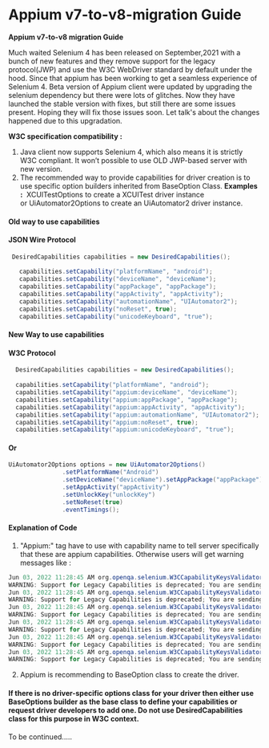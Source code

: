 # Appium v7-to-v8-migration Guide
  
  **Appium v7-to-v8 migration Guide**

Much waited Selenium 4 has been released on September,2021 with a bunch of new features and they remove support for the legacy protocol(JWP) and use the W3C WebDriver standard by default under the hood. Since that appium has been working to get a seamless experience of Selenium 4. Beta version of Appium client were updated by upgrading the selenium dependency but there were lots of glitches. Now they have launched the stable version with fixes, but still there are some issues present. Hoping they will fix those issues soon. Let talk's about the changes happened due to this upgradation. 

**W3C specification compatibility :**

1. Java client now supports Selenium 4, which also means it is strictly W3C compliant. It won’t possible to use OLD JWP-based server with new version. 
2. The recommended way to provide capabilities for driver creation is to use specific option builders inherited from BaseOption Class.
**Examples :**
 XCUITestOptions to create a XCUITest driver instance or UiAutomator2Options to create an UiAutomator2 driver instance.
 
 #### Old way to use capabilities 
 
 #### JSON Wire Protocol
 ```java   
  DesiredCapabilities capabilities = new DesiredCapabilities();
  
    capabilities.setCapability("platformName", "android");
    capabilities.setCapability("deviceName", "deviceName");
    capabilities.setCapability("appPackage", "appPackage");
    capabilities.setCapability("appActivity", "appActivity");
    capabilities.setCapability("automationName", "UIAutomator2");
    capabilities.setCapability("noReset", true);
    capabilities.setCapability("unicodeKeyboard", "true");
  ```

 
#### New Way to use capabilities
#### W3C Protocol
```java 
  DesiredCapabilities capabilities = new DesiredCapabilities();
  
  capabilities.setCapability("platformName", "android");
  capabilities.setCapability("appium:deviceName", "deviceName");
  capabilities.setCapability("appium:appPackage", "appPackage");
  capabilities.setCapability("appium:appActivity", "appActivity");
  capabilities.setCapability("appium:automationName", "UIAutomator2");
  capabilities.setCapability("appium:noReset", true);
  capabilities.setCapability("appium:unicodeKeyboard", "true");
 ```
 #### Or
 ```Java
 UiAutomator2Options options = new UiAutomator2Options()
                .setPlatformName("Android")
                .setDeviceName("deviceName").setAppPackage("appPackage")
                .setAppActivity("appActivity")
                .setUnlockKey("unlockKey")
                .setNoReset(true)
                .eventTimings();
``` 
#### Explanation of Code
1. "Appium:" tag have to use with capability name to tell server specifically that these are appium capabilities. Otherwise users will get warning messages like :
 ```Java
Jun 03, 2022 11:28:45 AM org.openqa.selenium.W3CCapabilityKeysValidator validateCapability
WARNING: Support for Legacy Capabilities is deprecated; You are sending "deviceName" which is an invalid capability. Please update to W3C Syntax: https://www.selenium.dev/blog/2022/legacy-protocol-support/
Jun 03, 2022 11:28:45 AM org.openqa.selenium.W3CCapabilityKeysValidator validateCapability
WARNING: Support for Legacy Capabilities is deprecated; You are sending "appPackage" which is an invalid capability. Please update to W3C Syntax: https://www.selenium.dev/blog/2022/legacy-protocol-support/
Jun 03, 2022 11:28:45 AM org.openqa.selenium.W3CCapabilityKeysValidator validateCapability
WARNING: Support for Legacy Capabilities is deprecated; You are sending "appActivity" which is an invalid capability. Please update to W3C Syntax: https://www.selenium.dev/blog/2022/legacy-protocol-support/
Jun 03, 2022 11:28:45 AM org.openqa.selenium.W3CCapabilityKeysValidator validateCapability
WARNING: Support for Legacy Capabilities is deprecated; You are sending "automationName" which is an invalid capability. Please update to W3C Syntax: https://www.selenium.dev/blog/2022/legacy-protocol-support/
Jun 03, 2022 11:28:45 AM org.openqa.selenium.W3CCapabilityKeysValidator validateCapability
WARNING: Support for Legacy Capabilities is deprecated; You are sending "noReset" which is an invalid capability. Please update to W3C Syntax: https://www.selenium.dev/blog/2022/legacy-protocol-support/
Jun 03, 2022 11:28:45 AM org.openqa.selenium.W3CCapabilityKeysValidator validateCapability
WARNING: Support for Legacy Capabilities is deprecated; You are sending "unicodeKeyboard" which is an invalid capability. Please update to W3C Syntax: https://www.selenium.dev/blog/2022/legacy-protocol-support/
 ```
2. Appium is recommending to BaseOption class to create the driver.

#### If there is no driver-specific options class for your driver then either use BaseOptions builder as the base class to define your capabilities or request driver developers to add one. Do not use DesiredCapabilities class for this purpose in W3C context. 

To be continued.....                                                                                                       
